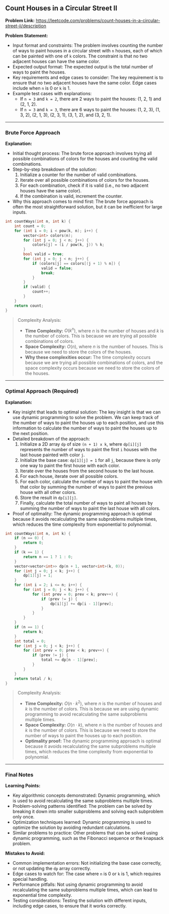 ## Count Houses in a Circular Street II

**Problem Link:** https://leetcode.com/problems/count-houses-in-a-circular-street-ii/description

**Problem Statement:**
- Input format and constraints: The problem involves counting the number of ways to paint houses in a circular street with `n` houses, each of which can be painted with one of `k` colors. The constraint is that no two adjacent houses can have the same color.
- Expected output format: The expected output is the total number of ways to paint the houses.
- Key requirements and edge cases to consider: The key requirement is to ensure that no two adjacent houses have the same color. Edge cases include when `n` is 0 or `k` is 1.
- Example test cases with explanations:
  - If `n = 3` and `k = 2`, there are 2 ways to paint the houses: (1, 2, 1) and (2, 1, 2).
  - If `n = 3` and `k = 3`, there are 6 ways to paint the houses: (1, 2, 3), (1, 3, 2), (2, 1, 3), (2, 3, 1), (3, 1, 2), and (3, 2, 1).

---

### Brute Force Approach

**Explanation:**
- Initial thought process: The brute force approach involves trying all possible combinations of colors for the houses and counting the valid combinations.
- Step-by-step breakdown of the solution:
  1. Initialize a counter for the number of valid combinations.
  2. Iterate over all possible combinations of colors for the houses.
  3. For each combination, check if it is valid (i.e., no two adjacent houses have the same color).
  4. If the combination is valid, increment the counter.
- Why this approach comes to mind first: The brute force approach is often the most straightforward solution, but it can be inefficient for large inputs.

```cpp
int countWays(int n, int k) {
    int count = 0;
    for (int i = 0; i < pow(k, n); i++) {
        vector<int> colors(n);
        for (int j = 0; j < n; j++) {
            colors[j] = (i / pow(k, j)) % k;
        }
        bool valid = true;
        for (int j = 0; j < n; j++) {
            if (colors[j] == colors[(j + 1) % n]) {
                valid = false;
                break;
            }
        }
        if (valid) {
            count++;
        }
    }
    return count;
}
```

> Complexity Analysis:
> - **Time Complexity:** $O(k^n)$, where $n$ is the number of houses and $k$ is the number of colors. This is because we are trying all possible combinations of colors.
> - **Space Complexity:** $O(n)$, where $n$ is the number of houses. This is because we need to store the colors of the houses.
> - **Why these complexities occur:** The time complexity occurs because we are trying all possible combinations of colors, and the space complexity occurs because we need to store the colors of the houses.

---

### Optimal Approach (Required)

**Explanation:**
- Key insight that leads to optimal solution: The key insight is that we can use dynamic programming to solve the problem. We can keep track of the number of ways to paint the houses up to each position, and use this information to calculate the number of ways to paint the houses up to the next position.
- Detailed breakdown of the approach:
  1. Initialize a 2D array `dp` of size `(n + 1) x k`, where `dp[i][j]` represents the number of ways to paint the first `i` houses with the last house painted with color `j`.
  2. Initialize the base case: `dp[1][j] = 1` for all `j`, because there is only one way to paint the first house with each color.
  3. Iterate over the houses from the second house to the last house.
  4. For each house, iterate over all possible colors.
  5. For each color, calculate the number of ways to paint the house with that color by summing the number of ways to paint the previous house with all other colors.
  6. Store the result in `dp[i][j]`.
  7. Finally, calculate the total number of ways to paint all houses by summing the number of ways to paint the last house with all colors.
- Proof of optimality: The dynamic programming approach is optimal because it avoids recalculating the same subproblems multiple times, which reduces the time complexity from exponential to polynomial.

```cpp
int countWays(int n, int k) {
    if (n == 0) {
        return 0;
    }
    if (k == 1) {
        return n == 1 ? 1 : 0;
    }
    vector<vector<int>> dp(n + 1, vector<int>(k, 0));
    for (int j = 0; j < k; j++) {
        dp[1][j] = 1;
    }
    for (int i = 2; i <= n; i++) {
        for (int j = 0; j < k; j++) {
            for (int prev = 0; prev < k; prev++) {
                if (prev != j) {
                    dp[i][j] += dp[i - 1][prev];
                }
            }
        }
    }
    if (n == 1) {
        return k;
    }
    int total = 0;
    for (int j = 0; j < k; j++) {
        for (int prev = 0; prev < k; prev++) {
            if (prev != j) {
                total += dp[n - 1][prev];
            }
        }
    }
    return total / k;
}
```

> Complexity Analysis:
> - **Time Complexity:** $O(n \cdot k^2)$, where $n$ is the number of houses and $k$ is the number of colors. This is because we are using dynamic programming to avoid recalculating the same subproblems multiple times.
> - **Space Complexity:** $O(n \cdot k)$, where $n$ is the number of houses and $k$ is the number of colors. This is because we need to store the number of ways to paint the houses up to each position.
> - **Optimality proof:** The dynamic programming approach is optimal because it avoids recalculating the same subproblems multiple times, which reduces the time complexity from exponential to polynomial.

---

### Final Notes

**Learning Points:**
- Key algorithmic concepts demonstrated: Dynamic programming, which is used to avoid recalculating the same subproblems multiple times.
- Problem-solving patterns identified: The problem can be solved by breaking it down into smaller subproblems and solving each subproblem only once.
- Optimization techniques learned: Dynamic programming is used to optimize the solution by avoiding redundant calculations.
- Similar problems to practice: Other problems that can be solved using dynamic programming, such as the Fibonacci sequence or the knapsack problem.

**Mistakes to Avoid:**
- Common implementation errors: Not initializing the base case correctly, or not updating the `dp` array correctly.
- Edge cases to watch for: The case where `n` is 0 or `k` is 1, which requires special handling.
- Performance pitfalls: Not using dynamic programming to avoid recalculating the same subproblems multiple times, which can lead to exponential time complexity.
- Testing considerations: Testing the solution with different inputs, including edge cases, to ensure that it works correctly.